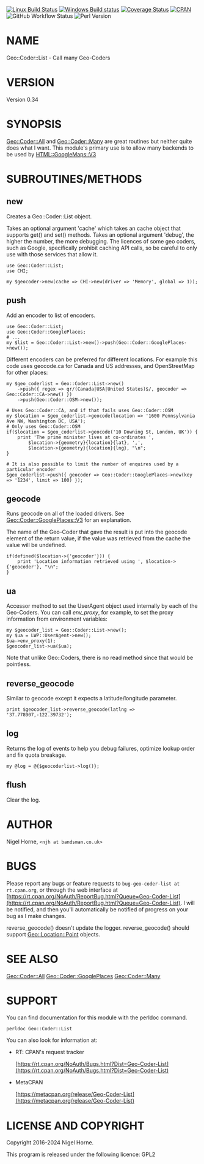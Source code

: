 [![Linux Build Status](https://travis-ci.org/nigelhorne/Geo-Coder-List.svg?branch=master)](https://travis-ci.org/nigelhorne/Geo-Coder-List)
[![Windows Build status](https://ci.appveyor.com/api/projects/status/naayd09612e10llw/branch/master?svg=true)](https://ci.appveyor.com/project/nigelhorne/geo-coder-list/branch/master)
[![Coverage Status](https://coveralls.io/repos/github/nigelhorne/Geo-Coder-List/badge.svg?branch=master)](https://coveralls.io/github/nigelhorne/Geo-Coder-List?branch=master)
[![CPAN](https://img.shields.io/cpan/v/Geo-Coder-List.svg)](https://metacpan.org/release/Geo-Coder-List)
![GitHub Workflow Status](https://img.shields.io/github/actions/workflow/status/nigelhorne/geo-coder-list/test.yml?branch=master)
![Perl Version](https://img.shields.io/badge/perl-5.10.1+-blue)

# NAME

Geo::Coder::List - Call many Geo-Coders

# VERSION

Version 0.34

# SYNOPSIS

[Geo::Coder::All](https://metacpan.org/pod/Geo%3A%3ACoder%3A%3AAll)
and
[Geo::Coder::Many](https://metacpan.org/pod/Geo%3A%3ACoder%3A%3AMany)
are great routines but neither quite does what I want.
This module's primary use is to allow many backends to be used by
[HTML::GoogleMaps::V3](https://metacpan.org/pod/HTML%3A%3AGoogleMaps%3A%3AV3)

# SUBROUTINES/METHODS

## new

Creates a Geo::Coder::List object.

Takes an optional argument 'cache' which takes an cache object that supports
get() and set() methods.
Takes an optional argument 'debug',
the higher the number,
the more debugging.
The licences of some geo coders,
such as Google,
specifically prohibit caching API calls,
so be careful to only use with those services that allow it.

    use Geo::Coder::List;
    use CHI;

    my $geocoder->new(cache => CHI->new(driver => 'Memory', global => 1));

## push

Add an encoder to list of encoders.

    use Geo::Coder::List;
    use Geo::Coder::GooglePlaces;
    # ...
    my $list = Geo::Coder::List->new()->push(Geo::Coder::GooglePlaces->new());

Different encoders can be preferred for different locations.
For example this code uses geocode.ca for Canada and US addresses,
and OpenStreetMap for other places:

    my $geo_coderlist = Geo::Coder::List->new()
        ->push({ regex => qr/(Canada|USA|United States)$/, geocoder => Geo::Coder::CA->new() })
        ->push(Geo::Coder::OSM->new());

    # Uses Geo::Coder::CA, and if that fails uses Geo::Coder::OSM
    my $location = $geo_coderlist->geocode(location => '1600 Pennsylvania Ave NW, Washington DC, USA');
    # Only uses Geo::Coder::OSM
    if($location = $geo_coderlist->geocode('10 Downing St, London, UK')) {
        print 'The prime minister lives at co-ordinates ',
            $location->{geometry}{location}{lat}, ',',
            $location->{geometry}{location}{lng}, "\n";
    }

    # It is also possible to limit the number of enquires used by a particular encoder
    $geo_coderlist->push({ geocoder => Geo::Coder::GooglePlaces->new(key => '1234', limit => 100) });

## geocode

Runs geocode on all of the loaded drivers.
See [Geo::Coder::GooglePlaces::V3](https://metacpan.org/pod/Geo%3A%3ACoder%3A%3AGooglePlaces%3A%3AV3) for an explanation.

The name of the Geo-Coder that gave the result is put into the geocode element of the
return value,
if the value was retrieved from the cache the value will be undefined.

    if(defined($location->{'geocoder'})) {
        print 'Location information retrieved using ', $location->{'geocoder'}, "\n";
    }

## ua

Accessor method to set the UserAgent object used internally by each of the Geo-Coders.
You can call _env\_proxy_,
for example,
to set the proxy information from environment variables:

    my $geocoder_list = Geo::Coder::List->new();
    my $ua = LWP::UserAgent->new();
    $ua->env_proxy(1);
    $geocoder_list->ua($ua);

Note that unlike Geo::Coders,
there is no read method since that would be pointless.

## reverse\_geocode

Similar to geocode except it expects a latitude/longitude parameter.

    print $geocoder_list->reverse_geocode(latlng => '37.778907,-122.39732');

## log

Returns the log of events to help you debug failures,
optimize lookup order and fix quota breakage.

    my @log = @{$geocoderlist->log()};

## flush

Clear the log.

# AUTHOR

Nigel Horne, `<njh at bandsman.co.uk>`

# BUGS

Please report any bugs or feature requests to `bug-geo-coder-list at rt.cpan.org`,
or through the web interface at
[https://rt.cpan.org/NoAuth/ReportBug.html?Queue=Geo-Coder-List](https://rt.cpan.org/NoAuth/ReportBug.html?Queue=Geo-Coder-List).
I will be notified, and then you'll
automatically be notified of progress on your bug as I make changes.

reverse\_geocode() doesn't update the logger.
reverse\_geocode() should support [Geo::Location::Point](https://metacpan.org/pod/Geo%3A%3ALocation%3A%3APoint) objects.

# SEE ALSO

[Geo::Coder::All](https://metacpan.org/pod/Geo%3A%3ACoder%3A%3AAll)
[Geo::Coder::GooglePlaces](https://metacpan.org/pod/Geo%3A%3ACoder%3A%3AGooglePlaces)
[Geo::Coder::Many](https://metacpan.org/pod/Geo%3A%3ACoder%3A%3AMany)

# SUPPORT

You can find documentation for this module with the perldoc command.

    perldoc Geo::Coder::List

You can also look for information at:

- RT: CPAN's request tracker

    [https://rt.cpan.org/NoAuth/Bugs.html?Dist=Geo-Coder-List](https://rt.cpan.org/NoAuth/Bugs.html?Dist=Geo-Coder-List)

- MetaCPAN

    [https://metacpan.org/release/Geo-Coder-List](https://metacpan.org/release/Geo-Coder-List)

# LICENSE AND COPYRIGHT

Copyright 2016-2024 Nigel Horne.

This program is released under the following licence: GPL2
